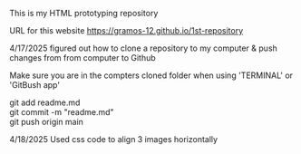 This is my HTML prototyping repository

 URL for this website https://gramos-12.github.io/1st-repository

4/17/2025 figured out how to clone a repository to my computer & push changes from from computer to Github

Make sure you are in the compters cloned folder when using 'TERMINAL' or  
'GitBush app'

git add readme.md   
git commit -m "readme.md"   
git push origin main

4/18/2025 Used css code to align 3 images horizontally